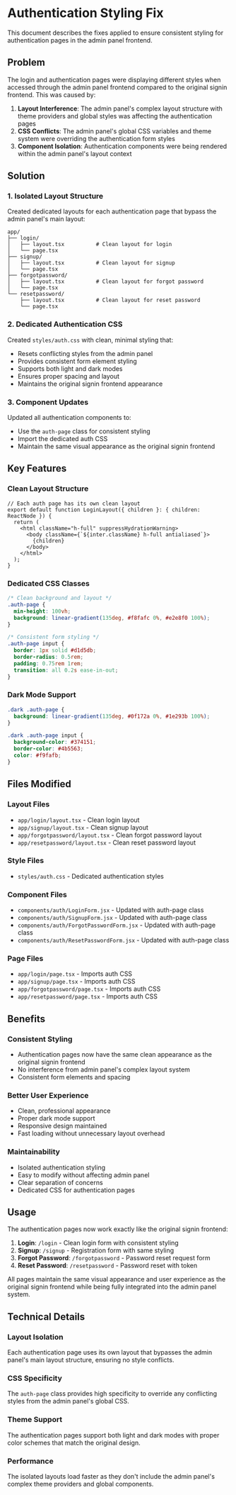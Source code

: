 # Authentication Styling Fix

This document describes the fixes applied to ensure consistent styling for authentication pages in the admin panel frontend.

## Problem

The login and authentication pages were displaying different styles when accessed through the admin panel frontend compared to the original signin frontend. This was caused by:

1. **Layout Interference**: The admin panel's complex layout structure with theme providers and global styles was affecting the authentication pages
2. **CSS Conflicts**: The admin panel's global CSS variables and theme system were overriding the authentication form styles
3. **Component Isolation**: Authentication components were being rendered within the admin panel's layout context

## Solution

### 1. Isolated Layout Structure

Created dedicated layouts for each authentication page that bypass the admin panel's main layout:

```
app/
├── login/
│   ├── layout.tsx          # Clean layout for login
│   └── page.tsx
├── signup/
│   ├── layout.tsx          # Clean layout for signup
│   └── page.tsx
├── forgotpassword/
│   ├── layout.tsx          # Clean layout for forgot password
│   └── page.tsx
└── resetpassword/
    ├── layout.tsx          # Clean layout for reset password
    └── page.tsx
```

### 2. Dedicated Authentication CSS

Created `styles/auth.css` with clean, minimal styling that:

- Resets conflicting styles from the admin panel
- Provides consistent form element styling
- Supports both light and dark modes
- Ensures proper spacing and layout
- Maintains the original signin frontend appearance

### 3. Component Updates

Updated all authentication components to:

- Use the `auth-page` class for consistent styling
- Import the dedicated auth CSS
- Maintain the same visual appearance as the original signin frontend

## Key Features

### Clean Layout Structure
```tsx
// Each auth page has its own clean layout
export default function LoginLayout({ children }: { children: ReactNode }) {
  return (
    <html className="h-full" suppressHydrationWarning>
      <body className={`${inter.className} h-full antialiased`}>
        {children}
      </body>
    </html>
  );
}
```

### Dedicated CSS Classes
```css
/* Clean background and layout */
.auth-page {
  min-height: 100vh;
  background: linear-gradient(135deg, #f8fafc 0%, #e2e8f0 100%);
}

/* Consistent form styling */
.auth-page input {
  border: 1px solid #d1d5db;
  border-radius: 0.5rem;
  padding: 0.75rem 1rem;
  transition: all 0.2s ease-in-out;
}
```

### Dark Mode Support
```css
.dark .auth-page {
  background: linear-gradient(135deg, #0f172a 0%, #1e293b 100%);
}

.dark .auth-page input {
  background-color: #374151;
  border-color: #4b5563;
  color: #f9fafb;
}
```

## Files Modified

### Layout Files
- `app/login/layout.tsx` - Clean login layout
- `app/signup/layout.tsx` - Clean signup layout  
- `app/forgotpassword/layout.tsx` - Clean forgot password layout
- `app/resetpassword/layout.tsx` - Clean reset password layout

### Style Files
- `styles/auth.css` - Dedicated authentication styles

### Component Files
- `components/auth/LoginForm.jsx` - Updated with auth-page class
- `components/auth/SignupForm.jsx` - Updated with auth-page class
- `components/auth/ForgotPasswordForm.jsx` - Updated with auth-page class
- `components/auth/ResetPasswordForm.jsx` - Updated with auth-page class

### Page Files
- `app/login/page.tsx` - Imports auth CSS
- `app/signup/page.tsx` - Imports auth CSS
- `app/forgotpassword/page.tsx` - Imports auth CSS
- `app/resetpassword/page.tsx` - Imports auth CSS

## Benefits

### Consistent Styling
- Authentication pages now have the same clean appearance as the original signin frontend
- No interference from admin panel's complex layout system
- Consistent form elements and spacing

### Better User Experience
- Clean, professional appearance
- Proper dark mode support
- Responsive design maintained
- Fast loading without unnecessary layout overhead

### Maintainability
- Isolated authentication styling
- Easy to modify without affecting admin panel
- Clear separation of concerns
- Dedicated CSS for authentication pages

## Usage

The authentication pages now work exactly like the original signin frontend:

1. **Login**: `/login` - Clean login form with consistent styling
2. **Signup**: `/signup` - Registration form with same styling
3. **Forgot Password**: `/forgotpassword` - Password reset request form
4. **Reset Password**: `/resetpassword` - Password reset with token

All pages maintain the same visual appearance and user experience as the original signin frontend while being fully integrated into the admin panel system.

## Technical Details

### Layout Isolation
Each authentication page uses its own layout that bypasses the admin panel's main layout structure, ensuring no style conflicts.

### CSS Specificity
The `auth-page` class provides high specificity to override any conflicting styles from the admin panel's global CSS.

### Theme Support
The authentication pages support both light and dark modes with proper color schemes that match the original design.

### Performance
The isolated layouts load faster as they don't include the admin panel's complex theme providers and global components.


